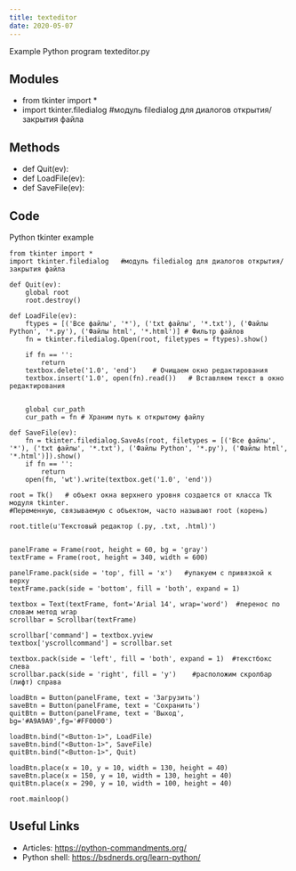 ```yaml
---
title: texteditor
date: 2020-05-07
---
```

Example Python program texteditor.py

## Modules

* from tkinter import *
* import tkinter.filedialog   #модуль filedialog для диалогов открытия/закрытия файла

## Methods

* def Quit(ev):
* def LoadFile(ev):
* def SaveFile(ev):

## Code

Python tkinter example

    from tkinter import *
    import tkinter.filedialog   #модуль filedialog для диалогов открытия/закрытия файла
    
    def Quit(ev):
        global root
        root.destroy()
        
    def LoadFile(ev):
        ftypes = [('Все файлы', '*'), ('txt файлы', '*.txt'), ('Файлы Python', '*.py'), ('Файлы html', '*.html')] # Фильтр файлов
        fn = tkinter.filedialog.Open(root, filetypes = ftypes).show()
        
        if fn == '':
            return  
        textbox.delete('1.0', 'end')    # Очищаем окно редактирования
        textbox.insert('1.0', open(fn).read())   # Вставляем текст в окно редактирования
       
         
        global cur_path
        cur_path = fn # Храним путь к открытому файлу
       
    def SaveFile(ev):
        fn = tkinter.filedialog.SaveAs(root, filetypes = [('Все файлы', '*'), ('txt файлы', '*.txt'), ('Файлы Python', '*.py'), ('Файлы html', '*.html')]).show()
        if fn == '':
            return
        open(fn, 'wt').write(textbox.get('1.0', 'end'))
    
    root = Tk()   # объект окна верхнего уровня создается от класса Tk модуля tkinter. 
    #Переменную, связываемую с объектом, часто называют root (корень)
    
    root.title(u'Текстовый редактор (.py, .txt, .html)')
    
    
    panelFrame = Frame(root, height = 60, bg = 'gray')
    textFrame = Frame(root, height = 340, width = 600)
    
    panelFrame.pack(side = 'top', fill = 'x')   #упакуем с привязкой к верху
    textFrame.pack(side = 'bottom', fill = 'both', expand = 1)  
    
    textbox = Text(textFrame, font='Arial 14', wrap='word')  #перенос по словам метод wrap
    scrollbar = Scrollbar(textFrame)
    
    scrollbar['command'] = textbox.yview
    textbox['yscrollcommand'] = scrollbar.set
    
    textbox.pack(side = 'left', fill = 'both', expand = 1)  #текстбокс слева
    scrollbar.pack(side = 'right', fill = 'y')    #расположим скролбар (лифт) справа
    
    loadBtn = Button(panelFrame, text = 'Загрузить')
    saveBtn = Button(panelFrame, text = 'Сохранить')
    quitBtn = Button(panelFrame, text = 'Выход', bg='#A9A9A9',fg='#FF0000')
    
    loadBtn.bind("<Button-1>", LoadFile)
    saveBtn.bind("<Button-1>", SaveFile)
    quitBtn.bind("<Button-1>", Quit)
    
    loadBtn.place(x = 10, y = 10, width = 130, height = 40)
    saveBtn.place(x = 150, y = 10, width = 130, height = 40)
    quitBtn.place(x = 290, y = 10, width = 100, height = 40)
    
    root.mainloop()

## Useful Links

- Articles: https://python-commandments.org/
- Python shell: https://bsdnerds.org/learn-python/
